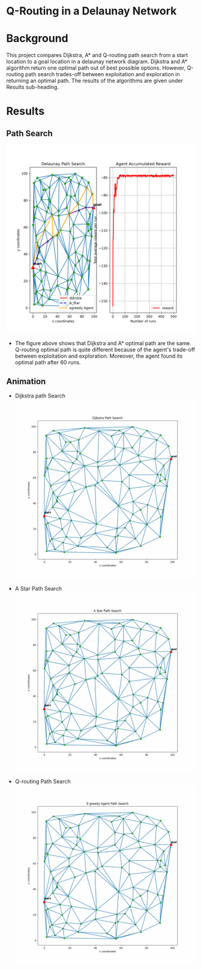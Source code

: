 # Q-Routing in a Delaunay Network

Background
==========

This project compares Dijkstra, A* and Q-routing path search from a start location to a goal location in a delaunay network diagram. Dijkstra and A* algorithm return one optimal path out of best possible options. However, Q-routing path search trades-off between exploitation and exploration in returning an optimal path. The results of the algorithms are given under Results sub-heading.

Results
=======
## Path Search
![path](./results/path_results.png)
* The figure above shows that Dijkstra and A* optimal path are the same. Q-routing optimal path is quite different because of the agent's trade-off between exploitation and exploration. Moreover, the agent found its optimal path after 60 runs.

## Animation
* Dijkstra path Search
![path](./results/dijkstra.gif) 


* A Star Path Search
![path](./results/a_star.gif)


* Q-routing Path Search
![path](./results/egreedy_agent.gif)

